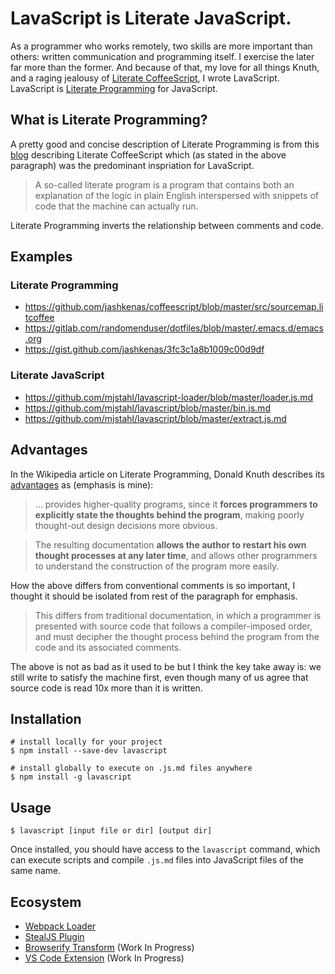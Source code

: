 # LavaScript is Literate JavaScript.

As a programmer who works remotely, two skills are more important than others: written communication and programming itself. I exercise the later far more than the former. And because of that, my love for all things Knuth, and a raging jealousy of [Literate CoffeeScript](https://coffeescript.org/#literate), I wrote LavaScript. LavaScript is [Literate Programming](https://en.wikipedia.org/wiki/Literate_programming) for JavaScript.

## What is Literate Programming?

A pretty good and concise description of Literate Programming is from this [blog](http://badassjs.com/post/39952923831/badass-js-roundup-literate-coffeescript) describing Literate CoffeeScript which (as stated in the above paragraph) was the predominant inspriation for LavaScript.

> A so-called literate program is a program that contains both an explanation of the logic in plain English interspersed with snippets of code that the machine can actually run.

Literate Programming inverts the relationship between comments and code.

## Examples

### Literate Programming

* https://github.com/jashkenas/coffeescript/blob/master/src/sourcemap.litcoffee
* https://gitlab.com/randomenduser/dotfiles/blob/master/.emacs.d/emacs.org
* https://gist.github.com/jashkenas/3fc3c1a8b1009c00d9df

### Literate JavaScript

* https://github.com/mjstahl/lavascript-loader/blob/master/loader.js.md
* https://github.com/mjstahl/lavascript/blob/master/bin.js.md
* https://github.com/mjstahl/lavascript/blob/master/extract.js.md

## Advantages

In the Wikipedia article on Literate Programming, Donald Knuth describes its [advantages](https://en.wikipedia.org/wiki/Literate_programming#Advantages) as (emphasis is mine):

> ... provides higher-quality programs, since it **forces programmers to explicitly state the thoughts behind the program**, making poorly thought-out design decisions more obvious.

> The resulting documentation **allows the author to restart his own thought processes at any later time**, and allows other programmers to understand the construction of the program more easily.

How the above differs from conventional comments is so important, I thought it should be isolated from rest of the paragraph for emphasis.

> This differs from traditional documentation, in which a programmer is presented with source code that follows a compiler-imposed order, and must decipher the thought process behind the program from the code and its associated comments.

The above is not as bad as it used to be but I think the key take away is: we still write to satisfy the machine first, even though many of us agree that source code is read 10x more than it is written.

## Installation

```shell
# install locally for your project
$ npm install --save-dev lavascript
```

```shell
# install globally to execute on .js.md files anywhere
$ npm install -g lavascript
```

## Usage

```shell
$ lavascript [input file or dir] [output dir]
```

Once installed, you should have access to the `lavascript` command, which can execute scripts and compile `.js.md` files into JavaScript files of the same name.

## Ecosystem

* [Webpack Loader](https://npm.im/lavascript-loader)
* [StealJS Plugin](https://npm.im/steal-lavascript)
* [Browserify Transform](https://github.com/mjstahl/lavaify) (Work In Progress)
* [VS Code Extension](https://github.com/mjstahl/vscode-lavascript) (Work In Progress)